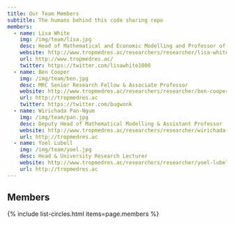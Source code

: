 ```yaml
---
title: Our Team Members
subtitle: The humans behind this code sharing repo
members:
  - name: Lisa White
    img: /img/team/lisa.jpg
    desc: Head of Mathematical and Economic Modelling and Professor of Modelling and Epidemiology
    website: http://www.tropmedres.ac/researchers/researcher/lisa-white
    url: http://www.tropmedres.ac/
    twitter: https://twitter.com/lisawhite1000
  - name: Ben Cooper
    img: /img/team/ben.jpg
    desc: MRC Senior Research Fellow & Associate Professor
    website: http://www.tropmedres.ac/researchers/researcher/ben-cooper
    url: http://tropmedres.ac
    twitter: https://twitter.com/bugwonk
  - name: Wirichada Pan-Ngum
    img: /img/team/pan.jpg
    desc: Deputy Head of Mathematical Modelling & Assistant Professor
    website: http://www.tropmedres.ac/researchers/researcher/wirichada-pan-ngum
    url: http://tropmedres.ac
  - name: Yoel Lubell
    img: /img/team/yoel.jpg
    desc: Head & University Research Lecturer
    website: http://www.tropmedres.ac/researchers/researcher/yoel-lubell
    url: http://tropmedres.ac   
---
```



## Members



{% include list-circles.html items=page.members %}


